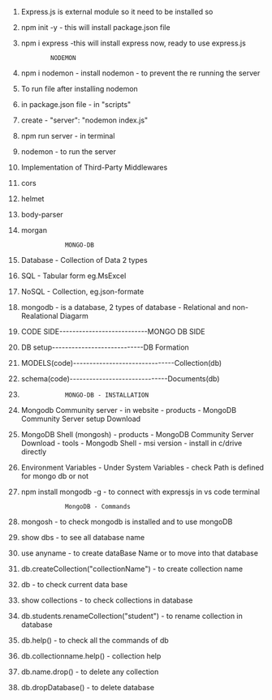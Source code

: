 1.  Express.js is external module so it need to be installed so
2.  npm init -y - this will install package.json file
3.  npm i express -this will install express
    now, ready to use express.js

                NODEMON

4.  npm i nodemon - install nodemon - to prevent the re running the server
5.  To run file after installing nodemon
6.  in package.json file - in "scripts"
7.  create - "server": "nodemon index.js"
8.  npm run server - in terminal
9.  nodemon - to run the server

10. Implementation of Third-Party Middlewares
11. cors
12. helmet
13. body-parser
14. morgan

                    MONGO-DB

15. Database - Collection of Data 2 types
16. SQL - Tabular form eg.MsExcel
17. NoSQL - Collection, eg.json-formate
18. mongodb - is a database, 2 types of database - Relational and non-Realational
    Diagarm
19. CODE SIDE---------------------------MONGO DB SIDE
20. DB setup----------------------------DB Formation
21. MODELS(code)-------------------------------Collection(db)
22. schema(code)------------------------------Documents(db)
23.                 MONGO-DB - INSTALLATION
24. Mongodb Community server - in website - products - MongoDB Community Server setup Download 
25. MongoDB Shell (mongosh) - products - MongoDB Community Server Download - tools - Mongodb Shell - msi version - install in c/drive directly
26. Environment Variables - Under System Variables - check Path is defined for mongo db or not
27. npm install mongodb -g  - to connect with expressjs in vs code terminal

                    MongoDB - Commands

28. mongosh - to check mongodb is installed and to use mongoDB
29. show dbs - to see all database name
30. use anyname - to create dataBase Name or to move into that database
31. db.createCollection("collectionName") - to create collection name
32. db - to check current data base
33. show collections - to check collections in database
34. db.students.renameCollection("student") - to rename collection in database
35. db.help() - to check all the commands of db
36. db.collectionname.help() - collection help
37. db.name.drop() - to delete any collection
38. db.dropDatabase() - to delete database
